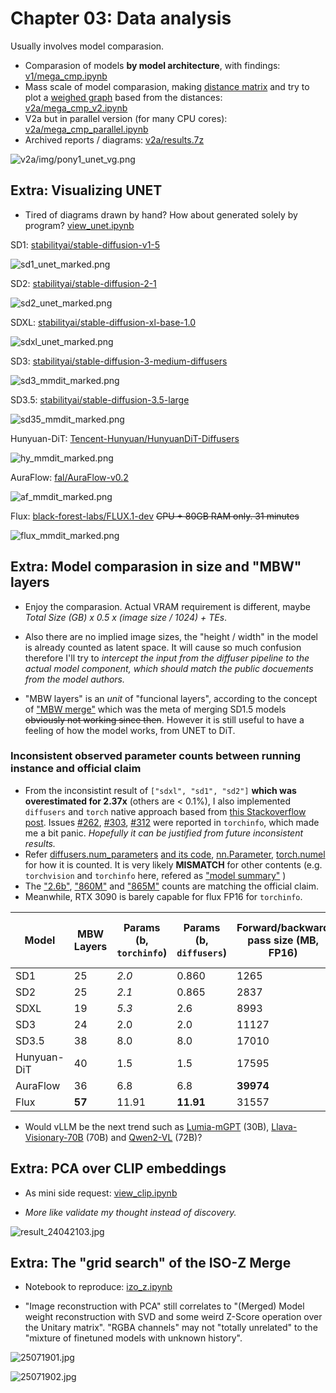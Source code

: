 # Chapter 03: Data analysis #

Usually involves model comparasion.

- Comparasion of models **by model architecture**, with findings: [v1/mega_cmp.ipynb](v1/mega_cmp.ipynb)
- Mass scale of model comparasion, making [distance matrix](https://en.wikipedia.org/wiki/Distance_matrix) and try to plot a [weighed graph](https://en.wikipedia.org/wiki/Graph_(discrete_mathematics)) based from the distances: [v2a/mega_cmp_v2.ipynb](v2a/mega_cmp_v2.ipynb)
- V2a but in parallel version (for many CPU cores): [v2a/mega_cmp_parallel.ipynb](v2a/mega_cmp_parallel.ipynb)
- Archived reports / diagrams: [v2a/results.7z](v2a/results.7z)

![v2a/img/pony1_unet_vg.png](v2a/img/pony1_unet_vg.png)

## Extra: Visualizing UNET ##

- Tired of diagrams drawn by hand? How about generated solely by program? [view_unet.ipynb](./view_unet/view_unet.ipynb)

SD1: [stabilityai/stable-diffusion-v1-5](https://huggingface.co/runwayml/stable-diffusion-v1-5/blob/main/unet/config.json)

![sd1_unet_marked.png](./view_unet/sd1_unet_marked.png)

SD2: [stabilityai/stable-diffusion-2-1](https://huggingface.co/stabilityai/stable-diffusion-2-1/blob/main/unet/config.json)

![sd2_unet_marked.png](./view_unet/sd1_unet_marked.png)

SDXL: [stabilityai/stable-diffusion-xl-base-1.0](https://huggingface.co/stabilityai/stable-diffusion-xl-base-1.0/blob/main/unet/config.json)

![sdxl_unet_marked.png](./view_unet/sdxl_unet_marked.png)

SD3: [stabilityai/stable-diffusion-3-medium-diffusers](https://huggingface.co/stabilityai/stable-diffusion-3-medium-diffusers/blob/main/transformer/config.json)

![sd3_mmdit_marked.png](./view_unet/sd3_mmdit_marked.png)

SD3.5: [stabilityai/stable-diffusion-3.5-large](https://huggingface.co/stabilityai/stable-diffusion-3.5-large/blob/main/transformer/config.json)

![sd35_mmdit_marked.png](./view_unet/sd35_mmdit_marked.png)

Hunyuan-DiT: [Tencent-Hunyuan/HunyuanDiT-Diffusers](https://huggingface.co/Tencent-Hunyuan/HunyuanDiT-Diffusers/blob/main/transformer/config.json)

![hy_mmdit_marked.png](./view_unet/hy_mmdit_marked.png)

AuraFlow: [fal/AuraFlow-v0.2](https://huggingface.co/fal/AuraFlow-v0.2/blob/main/transformer/config.json)

![af_mmdit_marked.png](./view_unet/af_mmdit_marked.png)

Flux: [black-forest-labs/FLUX.1-dev](https://huggingface.co/black-forest-labs/FLUX.1-dev/blob/main/transformer/config.json) ~~CPU + 80GB RAM only. 31 minutes~~

![flux_mmdit_marked.png](./view_unet/flux_mmdit_marked.png)

## Extra: Model comparasion in size and "MBW" layers ##

- Enjoy the comparasion. Actual VRAM requirement is different, maybe *Total Size (GB) x 0.5 x (image size / 1024) + TEs*. 

- Also there are no implied image sizes, the "height / width" in the model is already counted as latent space. It will cause so much confusion therefore I'll try to *intercept the input from the diffuser pipeline to the actual model component, which should match the public docuements from the model authors.*

- "MBW layers" is an *unit* of "funcional layers", according to the concept of ["MBW merge"](https://github.com/hako-mikan/sd-webui-supermerger?tab=readme-ov-file#merge-block-weight) which was the meta of merging SD1.5 models ~~obviously not working since then~~. However it is still useful to have a feeling of how the model works, from UNET to DiT.

### Inconsistent observed parameter counts between running instance and official claim ###

- From the inconsistint result of `["sdxl", "sd1", "sd2"]` **which was overestimated for 2.37x** (others are < 0.1%), I also implemented `diffusers` and `torch` native approach based from [this Stackoverflow post](https://stackoverflow.com/questions/49201236/check-the-total-number-of-parameters-in-a-pytorch-model). Issues [#262](https://github.com/TylerYep/torchinfo/issues/262), [#303](https://github.com/TylerYep/torchinfo/issues/303), [#312](https://github.com/TylerYep/torchinfo/issues/312) were reported in `torchinfo`, which made me a bit panic. *Hopefully it can be justified from future inconsistent results.*
- Refer [diffusers.num_parameters](https://huggingface.co/docs/diffusers/api/models/overview#diffusers.ModelMixin.num_parameters) [and its code](https://github.com/huggingface/diffusers/blob/main/src/diffusers/models/modeling_utils.py#L1040), [nn.Parameter](https://pytorch.org/docs/stable/generated/torch.nn.parameter.Parameter.html), [torch.numel](https://pytorch.org/docs/stable/generated/torch.numel.html) for how it is counted. It is very likely **MISMATCH** for other contents (e.g. `torchvision` and `torchinfo` here, refered as ["model summary"](https://stackoverflow.com/questions/42480111/how-do-i-print-the-model-summary-in-pytorch) )
- The ["2.6b"](https://www.reddit.com/r/StableDiffusion/comments/1d7t0op/sdxl_is_a_26b_parameter_model_not_66b/), ["860M"](https://github.com/CompVis/stable-diffusion/blob/main/README.md#stable-diffusion-v1) and ["865M"](https://github.com/Stability-AI/stablediffusion?tab=readme-ov-file#stable-diffusion-v2) counts are matching the official claim.
- Meanwhile, RTX 3090 is barely capable for flux FP16 for `torchinfo`.

|Model|MBW Layers|Params (b, `torchinfo`)|Params (b, `diffusers`)|Forward/backward pass size (MB, FP16)|Estimated Total Size (GB, FP16)|
|---|---|---|---|---|---|
|SD1|25|*2.0*|0.860|1265|2.91|
|SD2|25|*2.1*|0.865|2837|4.46|
|SDXL|19|*5.3*|2.6|8993|13.80|
|SD3|24|2.0|2.0|11127|18.79|
|SD3.5|38|8.0|8.0|17010|32.35|
|Hunyuan-DiT|40|1.5|1.5|17595|20.12|
|AuraFlow|36|6.8|6.8|**39974**|52.38|
|Flux|**57**|11.91|**11.91**|31557|**54.06**|

- Would vLLM be the next trend such as [Lumia-mGPT](https://github.com/Alpha-VLLM/Lumina-mGPT/tree/main) (30B), [Llava-Visionary-70B](https://github.com/aimagelab/LLaVA-MORE) (70B) and [Qwen2-VL](https://github.com/QwenLM/Qwen2-VL) (72B)?

## Extra: PCA over CLIP embeddings ##
 
- As mini side request: [view_clip.ipynb](./view_clip/view_clip.ipynb)

- *More like validate my thought instead of discovery.*

![result_24042103.jpg](./view_clip/result_24042103.jpg)

## Extra: The "grid search" of the ISO-Z Merge ##

- Notebook to reproduce: [izo_z.ipynb](./iso_z/izo_z.ipynb)

- "Image reconstruction with PCA" still correlates to "(Merged) Model weight reconstruction with SVD and some weird Z-Score operation over the Unitary matrix". "RGBA channels" may not "totally unrelated" to the "mixture of finetuned models with unknown history".

![25071901.jpg](./iso_z/25071901.jpg)

![25071902.jpg](./iso_z/25071902.jpg)
